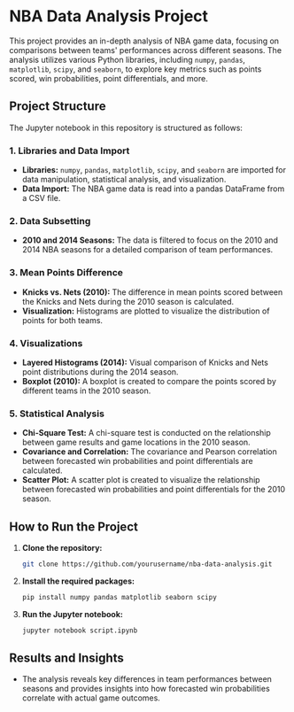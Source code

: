 # NBA Data Analysis Project

This project provides an in-depth analysis of NBA game data, focusing on comparisons between teams' performances across different seasons. The analysis utilizes various Python libraries, including `numpy`, `pandas`, `matplotlib`, `scipy`, and `seaborn`, to explore key metrics such as points scored, win probabilities, point differentials, and more.

## Project Structure

The Jupyter notebook in this repository is structured as follows:

### 1. Libraries and Data Import
- **Libraries:** `numpy`, `pandas`, `matplotlib`, `scipy`, and `seaborn` are imported for data manipulation, statistical analysis, and visualization.
- **Data Import:** The NBA game data is read into a pandas DataFrame from a CSV file.

### 2. Data Subsetting
- **2010 and 2014 Seasons:** The data is filtered to focus on the 2010 and 2014 NBA seasons for a detailed comparison of team performances.

### 3. Mean Points Difference
- **Knicks vs. Nets (2010):** The difference in mean points scored between the Knicks and Nets during the 2010 season is calculated.
- **Visualization:** Histograms are plotted to visualize the distribution of points for both teams.

### 4. Visualizations
- **Layered Histograms (2014):** Visual comparison of Knicks and Nets point distributions during the 2014 season.
- **Boxplot (2010):** A boxplot is created to compare the points scored by different teams in the 2010 season.

### 5. Statistical Analysis
- **Chi-Square Test:** A chi-square test is conducted on the relationship between game results and game locations in the 2010 season.
- **Covariance and Correlation:** The covariance and Pearson correlation between forecasted win probabilities and point differentials are calculated.
- **Scatter Plot:** A scatter plot is created to visualize the relationship between forecasted win probabilities and point differentials for the 2010 season.


## How to Run the Project

1. **Clone the repository:**
   ```bash
   git clone https://github.com/yourusername/nba-data-analysis.git
   ```
2. **Install the required packages:**
   ```bash
   pip install numpy pandas matplotlib seaborn scipy
   ```
3. **Run the Jupyter notebook:**
   ```bash
   jupyter notebook script.ipynb
   ```

## Results and Insights

- The analysis reveals key differences in team performances between seasons and provides insights into how forecasted win probabilities correlate with actual game outcomes.

